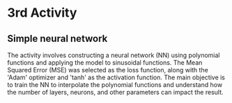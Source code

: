 # 3rd Activity

## Simple neural network

The activity involves constructing a neural network (NN) using polynomial functions and applying the model to sinusoidal functions. The Mean Squared Error (MSE) was selected as the loss function, along with the 'Adam' optimizer and 'tanh' as the activation function. The main objective is to train the NN to interpolate the polynomial functions and understand how the number of layers, neurons, and other parameters can impact the result.